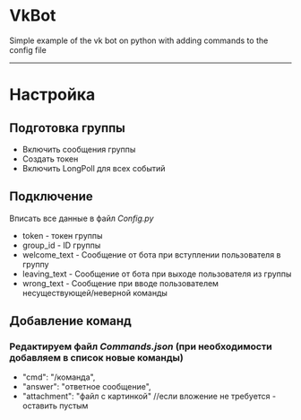 # VkBot
Simple example of the vk bot on python with adding commands to the config file
____
# Настройка
## Подготовка группы
- Включить сообщения группы
- Создать токен
- Включить LongPoll для всех событий
## Подключение
Вписать все данные в файл *Config.py*
 - token - токен группы
 - group_id - ID группы
 - welcome_text - Сообщение от бота при вступлении пользователя в группу
 - leaving_text - Сообщение от бота при выходе пользователя из группы
 - wrong_text - Сообщение при вводе пользователем несуществующей/неверной команды
## Добавление команд
### Редактируем файл *Commands.json* (при необходимости добавляем в список новые команды)
- "cmd": "/команда",
- "answer": "ответное сообщение",
- "attachment": "файл с картинкой" //если вложение не требуется - оставить пустым
